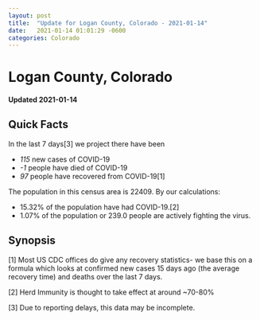 ```yaml
---
layout: post
title:  "Update for Logan County, Colorado - 2021-01-14"
date:   2021-01-14 01:01:29 -0600
categories: Colorado
---
```


# Logan County, Colorado
#### Updated 2021-01-14

## Quick Facts

In the last 7 days[3] we project there have been
- *115* new cases of COVID-19
- *-1* people have died of COVID-19
- *97* people have recovered from COVID-19[1]

The population in this census area is 22409. By our calculations:
- 15.32% of the population have had COVID-19.[2]
- 1.07% of the population or 239.0 people are actively fighting the virus.

## Synopsis




[1] Most US CDC offices do give any recovery statistics- we base this on a formula which looks at confirmed new cases
15 days ago (the average recovery time) and deaths over the last 7 days.

[2] Herd Immunity is thought to take effect at around ~70-80%

[3] Due to reporting delays, this data may be incomplete.
 
    